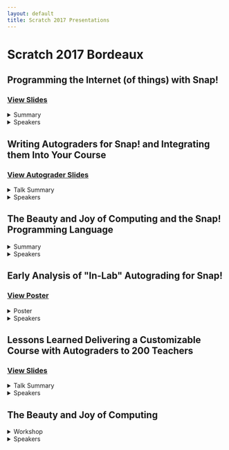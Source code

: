 ```yaml
---
layout: default
title: Scratch 2017 Presentations
---
```


# Scratch 2017 Bordeaux


## Programming the Internet (of things) with Snap!
### [View Slides][iot-slides]
[iot-slides]: https://docs.google.com/presentation/d/10i5FKrk9JNhLkyAhUeEN7ZA3Ie3Nktg7suKEpwux5AU/edit?usp=sharing

<details>
    <summary>Summary</summary>
	The Internet is replete with wonderful APIs that can be called to query anything from jokes to weather forecasts to traffic data to accessing to your favorite websites, like Twitter and YouTube. Programming the web ...
	Read more
</details>

<details>
    <summary>Speakers</summary>
	Dan Garcia, Bernat Romagosa, Jens Mönig, Michael Ball, Brian Harvey
</details>

## Writing Autograders for Snap! and Integrating them Into Your Course
### [View Autograder Slides][ag-slides]

[ag-slides]: https://docs.google.com/presentation/d/1dfMKGcVop8vbhb_v35IVAYQsbKl7TDLfALT-Befk-c0/edit?usp=sharing
<details>
    <summary>Talk Summary</summary>
	The demo will present a system an autograder for Snap!, a visual programming language inspired by Scratch. Our autograder is a hosted solution that allows other courses to use our tools with little effort. At the ...
	Read more
</details>

<details>
    <summary>Speakers</summary>
	Michael Ball, Dan Garcia, Lauren Mock
</details>

## The Beauty and Joy of Computing and the Snap! Programming Language
<details>
	<summary>Summary</summary>
The Beauty and Joy of Computing (BJC) is a Snap!-based non-majors computer science curriculum aimed at bringing serious CS ideas such as recursion and higher order functions to a broad audience, with special emphasis ...
</details>

<details>
	<summary>Speakers</summary>
Dan Garcia, Brian Harvey, Jens Mönig, Michael Ball, Lauren Mock, Robert Low, Bernat Romagosa
</details>

## Early Analysis of "In-Lab" Autograding for Snap!

### [View Poster][snap-poster]

[snap-poster]: https://drive.google.com/file/d/0Bz4PCnNknwnkdWg5OHhpenF6clE/view?usp=sharing

<details>
    <summary>Poster</summary>
	This poster will primarily show two different user interactions with our autograder system, based on the two main users--students who get feedback and instructors who write tests. To demonstrate flexibility, we will demonstrate three different ...
	Read more
</details>


<details>
    <summary>Speakers</summary>
	Michael Ball, Dan Garcia, Lauren Mock
</details>

## Lessons Learned Delivering a Customizable Course with Autograders to 200 Teachers
### [View Slides][lessons]

[lessons]: https://docs.google.com/presentation/d/17SRj1QnZZbyhf6gTW7pqwpPPJ1ONCKP3SLJWegehx0o/edit?usp=sharing

<details>
    <summary>Talk Summary</summary>
	The Beauty and Joy of Computing (BJC) is an AP Computer Science Principles curriculum designed to attract a broad population of students, including females and underrepresented minorities, balancing programming and social implications. BJC was first ...
</details>

<details>
    <summary>Speakers</summary>
    Lauren Mock, Michael Ball, Dan Garcia, Brian Harvey
</details>


## The Beauty and Joy of Computing

<details>
    <summary>Workshop</summary>
    The Beauty and Joy of Computing (BJC) is a Snap!-based Computer Science curriculum aimed at bringing serious CS ideas such as recursion and higher order functions to a broad audience, with special emphasis on inclusion of traditionally excluded groups including women and minorities. This workshop will allow participants explore the curriculum through gentle exercises, in a hands-on format. BJC is an Advanced Placement CS Principles national pilot in the US, which means it's a model for a high-school course that can earn college credit.
</details>

<details>
    <summary>Speakers</summary>
	Dan Garcia, Brian Harvey, Jens Mönig, Michael Ball, Bernat Romagosa, Robert Low, Lauren Mock
</details>